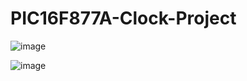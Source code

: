 # PIC16F877A-Clock-Project

![image](https://user-images.githubusercontent.com/33639948/82390786-51dd4580-9a48-11ea-9720-85d23e895d38.png)

![image](https://user-images.githubusercontent.com/33639948/76690174-a0d4bc00-664e-11ea-9f80-2b2f4d4cfaa4.png)
